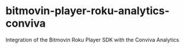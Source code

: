 # bitmovin-player-roku-analytics-conviva
Integration of the Bitmovin Roku Player SDK with the Conviva Analytics
